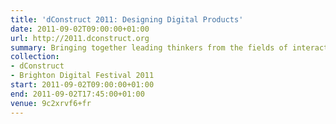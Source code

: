 ```yaml
---
title: 'dConstruct 2011: Designing Digital Products'
date: 2011-09-02T09:00:00+01:00
url: http://2011.dconstruct.org
summary: Bringing together leading thinkers from the fields of interaction design, mobile design and ubiquitous computing to explore how we can bridge the gap between physical and digital product design.
collection:
- dConstruct
- Brighton Digital Festival 2011
start: 2011-09-02T09:00:00+01:00
end: 2011-09-02T17:45:00+01:00
venue: 9c2xrvf6+fr
---
```


